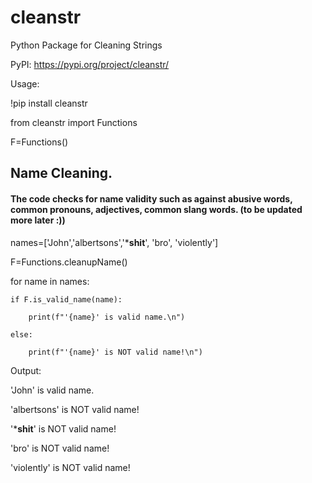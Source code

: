# cleanstr
Python Package for Cleaning Strings

PyPI: https://pypi.org/project/cleanstr/

Usage:

!pip install cleanstr

from cleanstr import Functions

F=Functions()

## Name Cleaning. 

#### The code checks for name validity such as against abusive words, common pronouns, adjectives, common slang words. (to be updated more later :))

names=['John','albertsons','***shit**', 'bro', 'violently']

F=Functions.cleanupName()

for name in names:

    if F.is_valid_name(name):

        print(f"'{name}' is valid name.\n")
        
    else:
    
        print(f"'{name}' is NOT valid name!\n")


Output:

'John' is valid name.

'albertsons' is NOT valid name!

'***shit**' is NOT valid name!

'bro' is NOT valid name!

'violently' is NOT valid name!
